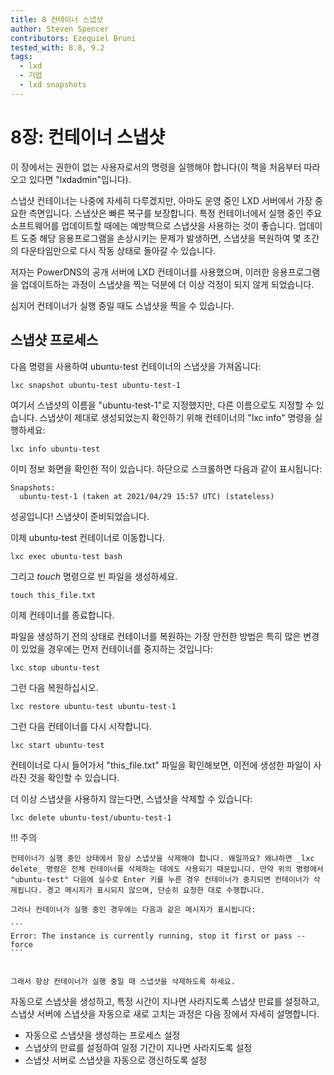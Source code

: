 ```yaml
---
title: 8 컨테이너 스냅샷
author: Steven Spencer
contributors: Ezequiel Bruni
tested_with: 8.8, 9.2
tags:
  - lxd
  - 기업
  - lxd snapshots
---
```


# 8장: 컨테이너 스냅샷

이 장에서는 권한이 없는 사용자로서의 명령을 실행해야 합니다(이 책을 처음부터 따라오고 있다면 "lxdadmin"입니다).

스냅샷 컨테이너는 나중에 자세히 다루겠지만, 아마도 운영 중인 LXD 서버에서 가장 중요한 측면입니다. 스냅샷은 빠른 복구를 보장합니다. 특정 컨테이너에서 실행 중인 주요 소프트웨어를 업데이트할 때에는 예방책으로 스냅샷을 사용하는 것이 좋습니다. 업데이트 도중 해당 응용프로그램을 손상시키는 문제가 발생하면, 스냅샷을 복원하여 몇 초간의 다운타임만으로 다시 작동 상태로 돌아갈 수 있습니다.

저자는 PowerDNS의 공개 서버에 LXD 컨테이너를 사용했으며, 이러한 응용프로그램을 업데이트하는 과정이 스냅샷을 찍는 덕분에 더 이상 걱정이 되지 않게 되었습니다.

심지어 컨테이너가 실행 중일 때도 스냅샷을 찍을 수 있습니다.

## 스냅샷 프로세스

다음 명령을 사용하여 ubuntu-test 컨테이너의 스냅샷을 가져옵니다:

```
lxc snapshot ubuntu-test ubuntu-test-1
```

여기서 스냅샷의 이름을 "ubuntu-test-1"로 지정했지만, 다른 이름으로도 지정할 수 있습니다. 스냅샷이 제대로 생성되었는지 확인하기 위해 컨테이너의 "lxc info" 명령을 실행하세요:

```
lxc info ubuntu-test
```

이미 정보 화면을 확인한 적이 있습니다. 하단으로 스크롤하면 다음과 같이 표시됩니다:

```
Snapshots:
  ubuntu-test-1 (taken at 2021/04/29 15:57 UTC) (stateless)
```

성공입니다! 스냅샷이 준비되었습니다.

이제 ubuntu-test 컨테이너로 이동합니다.

```
lxc exec ubuntu-test bash
```

그리고 _touch_ 명령으로 빈 파일을 생성하세요.

```
touch this_file.txt
```

이제 컨테이너를 종료합니다.

파일을 생성하기 전의 상태로 컨테이너를 복원하는 가장 안전한 방법은 특히 많은 변경이 있었을 경우에는 먼저 컨테이너를 중지하는 것입니다:

```
lxc stop ubuntu-test
```

그런 다음 복원하십시오.

```
lxc restore ubuntu-test ubuntu-test-1
```

그런 다음 컨테이너를 다시 시작합니다.

```
lxc start ubuntu-test
```

컨테이너로 다시 들어가서 "this_file.txt" 파일을 확인해보면, 이전에 생성한 파일이 사라진 것을 확인할 수 있습니다.

더 이상 스냅샷을 사용하지 않는다면, 스냅샷을 삭제할 수 있습니다:

```
lxc delete ubuntu-test/ubuntu-test-1
```

!!! 주의

    컨테이너가 실행 중인 상태에서 항상 스냅샷을 삭제해야 합니다. 왜일까요? 왜냐하면 _lxc delete_ 명령은 전체 컨테이너를 삭제하는 데에도 사용되기 때문입니다. 만약 위의 명령에서 "ubuntu-test" 다음에 실수로 Enter 키를 누른 경우 컨테이너가 중지되면 컨테이너가 삭제됩니다. 경고 메시지가 표시되지 않으며, 단순히 요청한 대로 수행합니다.
    
    그러나 컨테이너가 실행 중인 경우에는 다음과 같은 메시지가 표시됩니다:

    ```
    Error: The instance is currently running, stop it first or pass --force
    ```


    그래서 항상 컨테이너가 실행 중일 때 스냅샷을 삭제하도록 하세요.

자동으로 스냅샷을 생성하고, 특정 시간이 지나면 사라지도록 스냅샷 만료를 설정하고, 스냅샷 서버에 스냅샷을 자동으로 새로 고치는 과정은 다음 장에서 자세히 설명합니다.

* 자동으로 스냅샷을 생성하는 프로세스 설정
* 스냅샷의 만료를 설정하여 일정 기간이 지나면 사라지도록 설정
* 스냅샷 서버로 스냅샷을 자동으로 갱신하도록 설정
